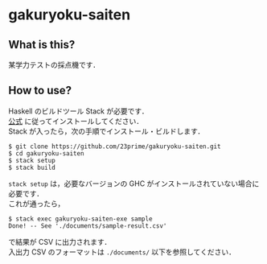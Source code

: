 # gakuryoku-saiten

## What is this?

某学力テストの採点機です．

## How to use?

Haskell のビルドツール Stack が必要です．  
<a href="https://docs.haskellstack.org/en/stable/README/" target="_blank">公式</a> に従ってインストールしてください．  
Stack が入ったら，次の手順でインストール・ビルドします．

```
$ git clone https://github.com/23prime/gakuryoku-saiten.git
$ cd gakuryoku-saiten
$ stack setup
$ stack build
```

`stack setup` は，必要なバージョンの GHC がインストールされていない場合に必要です．  
これが通ったら，
```
$ stack exec gakuryoku-saiten-exe sample
Done! -- See './documents/sample-result.csv'
```
で結果が CSV に出力されます．  
入出力 CSV のフォーマットは `./documents/` 以下を参照してください．
